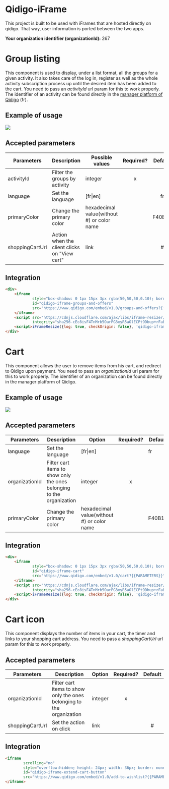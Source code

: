 # Qidigo-iFrame

This project is built to be used with iFrames that are hosted directly on qidigo. That way, user information is ported between the two apps.

**Your organization identifier (organizationId):** 267


# Group listing

This component is used to display, under a list format, all the groups for a given activity. It also takes care of  the log in, register as well as the whole activity subscription process up until the desired item has been added to the cart. You need to pass an *activityId* url param for this to work properly. The identifier of an activity can be found directly in the
[manager platform of Qidigo](https://aide.qidigo.com/fr/comment-trouver-lidentifiant-dune-activite) (fr).

## Example of usage

![](https://cdn.loom.com/sessions/thumbnails/bacf4fb11b224658ac77ee6b786d4671-with-play.gif)

## Accepted parameters

| Parameters      | Description                                  | Possible values                            | Required? | Default |
| --------------- | -------------------------------------------- | ------------------------------------------ |:---------:|:-------:|
| activityId      | Filter the groups by activity                | integer                                    | x         |         |
| language        | Set the language                             | [fr\|en]                                   |           | fr      |
| primaryColor    | Change the primary color                     | hexadecimal value(without #) or color name |           | F40B17  |
| shoppingCartUrl | Action when the client clicks on "View cart" | link                                       |           | #       |

## Integration

```html
<div>
    <iframe
            style="box-shadow: 0 1px 15px 3px rgba(50,50,50,0.10); border: 1px solid #E3E3E3; transition: height ease 0.3s; width: 100%; max-width: 1080px; min-height: 20px"
            id="qidigo-iframe-groups-and-offers"
            src="https://www.qidigo.com/embed/v1.0/groups-and-offers?{{PARAMETERS}}">
    </iframe>
    <script src="https://cdnjs.cloudflare.com/ajax/libs/iframe-resizer/4.1.1/iframeResizer.min.js"
            integrity="sha256-cEc8isF4TnMrb5OarPG3xyR5aOlECPt9Dbup+rFaEcw=" crossorigin="anonymous"></script>
    <script>iFrameResize({log: true, checkOrigin: false}, 'qidigo-iframe-groups-and-offers')</script>
</div>
```

# Cart

This component allows the user to remove items from his cart, and redirect to Qidigo upon payment. You need to pass an *organizationId* url param for this to work properly. The identifier of an organization can be found directly in the manager platform of Qidigo.

## Example of usage

![](https://cdn.loom.com/sessions/thumbnails/830ab44d2e34455e956ff64c835eed49-with-play.gif)

## Accepted parameters

| Parameters     | Description                                                           | Option                                     | Required? | Default |
| -------------- | --------------------------------------------------------------------- | ------------------------------------------ |:---------:| ------- |
| language       | Set the language                                                      | [fr\|en]                                   |           | fr      |
| organizationId | Filter cart items to show only the ones belonging to the organization | integer                                    | x         |         |
| primaryColor   | Change the primary color                                              | hexadecimal value(without #) or color name |           | F40B17  |

## Integration

```html
<div>
    <iframe
            style="box-shadow: 0 1px 15px 3px rgba(50,50,50,0.10); border: 1px solid #E3E3E3; transition: height ease 0.3s; width: 100%; max-width: 1080px; min-height: 20px"
            id="qidigo-iframe-cart"
            src="https://www.qidigo.com/embed/v1.0/cart?{{PARAMETERS}}">
    </iframe>
    <script src="https://cdnjs.cloudflare.com/ajax/libs/iframe-resizer/4.1.1/iframeResizer.min.js"
            integrity="sha256-cEc8isF4TnMrb5OarPG3xyR5aOlECPt9Dbup+rFaEcw=" crossorigin="anonymous"></script>
    <script>iFrameResize({log: true, checkOrigin: false}, 'qidigo-iframe-cart')</script>
</div>
```

# Cart icon

This component displays the number of items in your cart, the timer and links to your shopping cart address. You need to pass a *shoppingCartUrl* url param for this to work properly.

## Accepted parameters

| Parameters      | Description                                                           | Option  | Required? | Default |
| --------------- | --------------------------------------------------------------------- | ------- |:---------:|:-------:|
| organizationId  | Filter cart items to show only the ones belonging to the organization | integer | x         |         |
| shoppingCartUrl | Set the action on click                                               | link    |           | #       |

## Integration

```html
<iframe
        scrolling="no"
        style="overflow:hidden; height: 24px; width: 36px; border: none;"
        id="qidigo-iframe-extend-cart-button"
        src="https://www.qidigo.com/embed/v1.0/add-to-wishlist?{{PARAMETERS}}">
</iframe>
```
